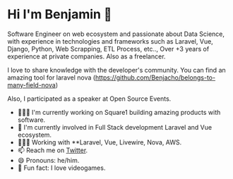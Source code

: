 # Hi I'm Benjamin 👋

Software Engineer on web ecosystem and passionate about Data Science, with experience in technologies and frameworks such as Laravel, Vue, Django, Python, Web Scrapping, ETL Process, etc.., Over +3 years of experience at private companies. Also as a freelancer.

I love to share knowledge with the developer's community. You can find an amazing tool for laravel nova (https://github.com/Benjacho/belongs-to-many-field-nova)

Also, I participated as a speaker at Open Source Events.  

- 👨🏽‍🏫  I'm currently working on Square1 building amazing products with software.
- 🌱  I'm currently involved in Full Stack development Laravel and Vue ecosystem.
- 👨🏽‍💻  Working with **Laravel, Vue, Livewire, Nova, AWS.
- 📫  Reach me on [Twitter](https://twitter.com/benjachods).
- 😄 Pronouns: he/him.
- 🧱 Fun fact: I love videogames.
